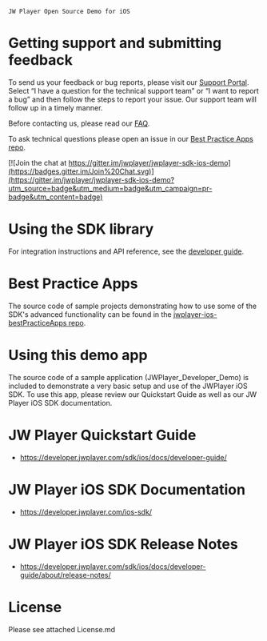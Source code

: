 ~~~~~~~~~~~~~~~~~~~~~~~~~~~~~~~~~
JW Player Open Source Demo for iOS
~~~~~~~~~~~~~~~~~~~~~~~~~~~~~~~~~


Getting support and submitting feedback
=======================================

To send us your feedback or bug reports, please visit our  [Support Portal](https://support.jwplayer.com/submit-support-case). Select “I have a question for the technical support team” or “I want to report a bug” and then follow the steps to report your issue. Our support team will follow up in a timely manner.

Before contacting us, please read our [FAQ](http://support.jwplayer.com/customer/portal/articles/2022900-ios-sdk-faq).

To ask technical questions please open an issue in our [Best Practice Apps repo](https://github.com/jwplayer/jwplayer-ios-bestPracticeApps).

[![Join the chat at https://gitter.im/jwplayer/jwplayer-sdk-ios-demo](https://badges.gitter.im/Join%20Chat.svg)](https://gitter.im/jwplayer/jwplayer-sdk-ios-demo?utm_source=badge&utm_medium=badge&utm_campaign=pr-badge&utm_content=badge)

Using the SDK library
=====================

For integration instructions and API reference, see the [developer guide](http://developer.jwplayer.com/sdk/ios/docs/developer-guide/intro/getting-started/).

Best Practice Apps
==================

The source code of sample projects demonstrating how to use some of the SDK's advanced functionality can be found in the [jwplayer-ios-bestPracticeApps repo](https://github.com/jwplayer/jwplayer-ios-bestPracticeApps).


Using this demo app
==================

The source code of a sample application (JWPlayer_Developer_Demo) is included to demonstrate a very basic setup and use of the JWPlayer iOS SDK. To use this app, please review our Quickstart Guide as well as our JW Player iOS SDK documentation.

JW Player Quickstart Guide
==========================

- https://developer.jwplayer.com/sdk/ios/docs/developer-guide/

JW Player iOS SDK Documentation
=====================

- https://developer.jwplayer.com/ios-sdk/


JW Player iOS SDK Release Notes
=====================
- https://developer.jwplayer.com/sdk/ios/docs/developer-guide/about/release-notes/

License
===============

Please see attached License.md
